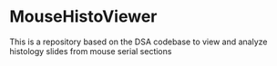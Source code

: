 # MouseHistoViewer
This is a repository based on the DSA codebase to view and analyze histology slides from mouse serial sections
